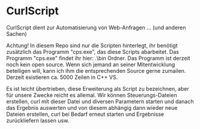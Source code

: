 # CurlScript

CurlScript dient zur Automatisierung von Web-Anfragen ... (und anderen Sachen) 

Achtung! In diesem Repo sind nur die Scripten hinterlegt, ihr benötigt zusätzlich das Programm "cps.exe", das diese Scripts abarbeitet. 
Das Programm "cps.exe" findet ihr hier: .\bin Ordner. Das Programm ist derzeit noch kein open source. Wenn sich jemand an seiner Mitentwicklung beteiligen will, kann ich ihm die entsprechenden Source gerne zumailen. Derzeit existieren ca. 5000 Zeilen in C++ VS.

Es ist leicht übertrieben, diese Erweiterung als Script zu bezeichnen, aber für unsere Zwecke reicht es allemal. Wir können Steuerungs-Dateien erstellen, curl mit dieser Datei und diversen Parametern starten und danach das Ergebnis auswerten und von diesem abhängig dann wieder neue Dateien erstellen, curl bei Bedarf erneut starten und Ergebnisse zurückliefern lassen usw. 

